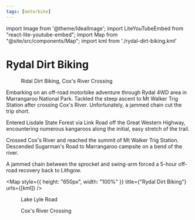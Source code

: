 ```yaml
---
tags: [motorbike]
---
```


import Image from '@theme/IdealImage';
import LiteYouTubeEmbed from "react-lite-youtube-embed";
import Map from "@site/src/components/Map";
import kml from './rydal-dirt-biking.kml'

# Rydal Dirt Biking

<figure>
<Image img={require('./rydal-dirt-biking.jpg')} />
<figcaption>Ridal Dirt Biking, Cox's River Crossing</figcaption>
</figure>

Embarking on an off-road motorbike adventure through Rydal 4WD area in Marrangaroo National Park. Tackled the steep ascent to Mt Walker Trig Station after crossing Cox's River. Unfortunately, a jammed chain cut the trip short.

<!-- truncate -->

Entered Lisdale State Forest via Link Road off the Great Western Highway, encountering numerous kangaroos along the initial, easy stretch of the trail.

Crossed Cox's River and reached the summit of Mt Walker Trig Station. Descended Sugarman's Road to Marrangaroo campsite on a bend of the river.

A jammed chain between the sprocket and swing-arm forced a 5-hour off-road recovery back to Lithgow.

<Map
style={{ height: "650px", width: "100%" }}
title={"Rydal Dirt Biking"}
urls={[kml]}
/>

<figure>
<LiteYouTubeEmbed
    id="QzTv0wZeIXM"
    title="Rydal - Lake Lyle Road"
    poster="maxresdefault"
  />
<figcaption>Lake Lyle Road</figcaption>
</figure>

<figure>
<LiteYouTubeEmbed
    id="NVVo8hE5wzw"
    title="Rydal - Coxs River Crossing"
    poster="maxresdefault"
  />
<figcaption>Cox's River Crossing</figcaption>
</figure>
